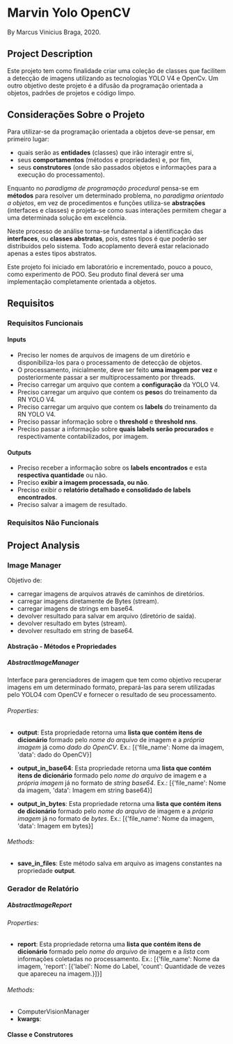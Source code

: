 # Marvin Yolo OpenCV
By Marcus Vinicius Braga, 2020.

## Project Description 
Este projeto tem como finalidade criar uma coleção de classes que facilitem a 
detecção de imagens utilizando as tecnologias YOLO V4 e OpenCv.
Um outro objetivo deste projeto é a difusão da programação orientada a objetos,
padrões de projetos e código limpo.

## Considerações Sobre o Projeto
Para utilizar-se da programação orientada a objetos deve-se pensar, em primeiro
lugar: 
- quais serão as **entidades** (classes) que irão interagir entre si, 
- seus **comportamentos** (métodos e propriedades) e, por fim, 
- seus **construtores** (onde são passados objetos e informações para a execução 
do processamento).

Enquanto no _paradigma de programação procedural_ pensa-se em **métodos** para 
resolver um determinado problema, no _paradigma orientado a objetos_, em vez
de procedimentos e funções utiliza-se **abstrações** (interfaces e classes) e 
projeta-se como suas interações permitem chegar a uma determinada solução em
excelência.  

Neste processo de análise torna-se fundamental a identificação das **interfaces**, 
ou **classes abstratas**, pois, estes tipos é que poderão ser distribuídos pelo 
sistema. Todo acoplamento deverá estar relacionado apenas a estes tipos abstratos.

Este projeto foi iniciado em laboratório e incrementado, pouco a pouco, como
experimento de POO. Seu produto final deverá ser uma implementação completamente
orientada a objetos.

## Requisitos

### Requisitos Funcionais

#### Inputs
- Preciso ler nomes de arquivos de imagens de um diretório e disponibiliza-los
para o processamento de detecção de objetos.
- O processamento, inicialmente, deve ser feito **uma imagem por vez** e 
posteriormente passar a ser multiprocessamento por threads.
- Preciso carregar um arquivo que contem a **configuração** da YOLO V4.
- Preciso carregar um arquivo que contem os **peso**s do treinamento da RN YOLO V4.
- Preciso carregar um arquivo que contem os **labels** do treinamento da RN YOLO V4.
- Preciso passar informação sobre o **threshold** e **threshold nns**.
- Preciso passar a informação sobre **quais labels serão procurados** e 
respectivamente contabilizados, por imagem.

#### Outputs
- Preciso receber a informação sobre os **labels encontrados** e esta **respectiva 
quantidade** ou não.
- Preciso **exibir a imagem processada, ou não**.
- Preciso exibir o **relatório detalhado e consolidado de labels encontrados**. 
- Preciso salvar a imagem de resultado.

### Requisitos Não Funcionais


## Project Analysis

### Image Manager
Objetivo de:
- carregar imagens de arquivos através de caminhos de diretórios.
- carregar imagens diretamente de Bytes (stream).
- carregar imagens de strings em base64.
- devolver resultado para salvar em arquivo (diretório de saída).
- devolver resultado em bytes (stream).
- devolver resultado em string de base64.

#### Abstração - Métodos e Propriedades
##### AbstractImageManager
Interface para gerenciadores de imagem que tem como objetivo recuperar
imagens em um determinado formato, prepará-las para serem utilizadas 
pelo YOLO4 com OpenCV e fornecer o resultado de seu processamento.

###### Properties:

- **output**:
Esta propriedade retorna uma **lista que contém itens de dicionário** formado pelo _nome do arquivo_ de 
imagem e a _própria imagem_ já como _dado do OpenCV_. 
Ex.: [{'file_name': Nome da imagem, 'data': dado do OpenCV}]

- **output_in_base64**:
Esta propriedade retorna uma **lista que contém itens de dicionário** formado pelo _nome do arquivo_ de 
imagem e a _própria imagem_ já no formato de _string base64_. 
Ex.: [{'file_name': Nome da imagem, 'data': Imagem em string base64}]

- **output_in_bytes**:
Esta propriedade retorna uma **lista que contém itens de dicionário** formado pelo _nome do arquivo_ de 
imagem e a _própria imagem_ já no formato de _bytes_. 
Ex.: [{'file_name': Nome da imagem, 'data': Imagem em bytes}]

###### Methods:
- **save_in_files**:
Este método salva em arquivo as imagens constantes na propriedade **output**.

### Gerador de Relatório

##### AbstractImageReport

###### Properties:
- **report**:
Esta propriedade retorna uma **lista que contém itens de dicionário** formado pelo _nome do arquivo_ de 
imagem e a _lista_ com informações coletadas no processamento. 
Ex.: [{'file_name': Nome da imagem, 'report': [{'label': Nome do Label, 'count': Quantidade de vezes que 
apareceu na imagem.}]}]

###### Methods:

 
- ComputerVisionManager
- **kwargs**: 
#### Classe e Construtores
